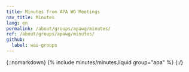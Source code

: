 ```yaml
---
title: Minutes from APA WG Meetings
nav_title: Minutes
lang: en
permalink: /about/groups/apawg/minutes/
ref: /about/groups/apawg/minutes/
github:
  label: wai-groups
---
```


{::nomarkdown}
{% include minutes/minutes.liquid group="apa" %}
{:/}